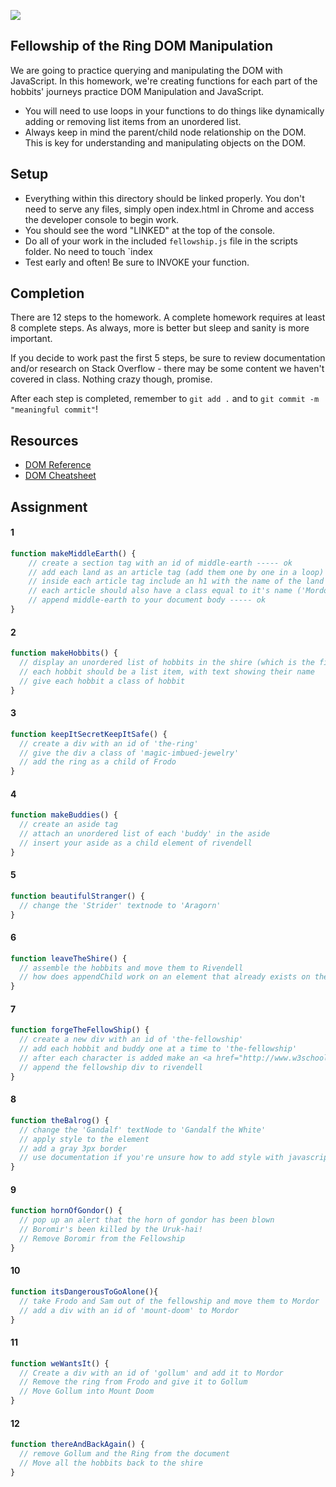 ![](https://camo.githubusercontent.com/0f02bf4db8975e500603f16d431d494c277f9876/687474703a2f2f737461746963322e666a63646e2e636f6d2f636f6d6d656e74732f416c72656164792b7369636b2b6f662b736565696e672b746869732b626974636865732b756e696e74656c6c6967656e742b6c6f6f6b696e672b666163652b5f39666236393334653138376631616236666637346666316664376438336636612e6a7067)

## Fellowship of the Ring DOM Manipulation

We are going to practice querying and manipulating the DOM with JavaScript. In this homework, we're creating functions for each part of the hobbits' journeys practice DOM Manipulation and JavaScript.

- You will need to use loops in your functions to do things like dynamically adding or removing list items from an unordered list.  
- Always keep in mind the parent/child node relationship on the DOM. This is key for understanding and manipulating objects on the DOM.

## Setup
- Everything within this directory should be linked properly. You don't need to serve any files, simply open index.html in Chrome and access the developer console to begin work.
- You should see the word "LINKED" at the top of the console.
- Do all of your work in the included `fellowship.js` file in the scripts folder. No need to touch `index
- Test early and often! Be sure to INVOKE your function.

## Completion
There are 12 steps to the homework. A complete homework requires at least 8 complete steps. As always, more is better but sleep and sanity is more important.  

If you decide to work past the first 5 steps, be sure to review documentation and/or research on Stack Overflow - there may be some content we haven't covered in class.  Nothing crazy though, promise.

After each step is completed, remember to `git add .` and to `git commit -m "meaningful commit"`!

## Resources
- [DOM Reference](https://developer.mozilla.org/en-US/docs/DOM/DOM_Reference)
- [DOM Cheatsheet](http://christianheilmann.com/stuff/JavaScript-DOM-Cheatsheet.pdf)

## Assignment

#### 1

```javascript
function makeMiddleEarth() {
    // create a section tag with an id of middle-earth ----- ok
    // add each land as an article tag (add them one by one in a loop) ----- ok
    // inside each article tag include an h1 with the name of the land ----- ok
    // each article should also have a class equal to it's name ('Mordor' element should have a class of 'mordor', 'The Shire' should have a class of 'the-shire' - HINT: look up .split() and .join() for strings ) ----- ok
    // append middle-earth to your document body ----- ok
}
```

#### 2

```javascript
function makeHobbits() {
  // display an unordered list of hobbits in the shire (which is the first article tag on the page)
  // each hobbit should be a list item, with text showing their name
  // give each hobbit a class of hobbit
}
```

#### 3

```javascript
function keepItSecretKeepItSafe() {
  // create a div with an id of 'the-ring'
  // give the div a class of 'magic-imbued-jewelry'
  // add the ring as a child of Frodo
}
```

#### 4

```javascript
function makeBuddies() {
  // create an aside tag
  // attach an unordered list of each 'buddy' in the aside
  // insert your aside as a child element of rivendell
}
```

#### 5

```javascript
function beautifulStranger() {
  // change the 'Strider' textnode to 'Aragorn'
}
```

#### 6

```javascript
function leaveTheShire() {
  // assemble the hobbits and move them to Rivendell
  // how does appendChild work on an element that already exists on the page?
}
```

#### 7

```javascript
function forgeTheFellowShip() {
  // create a new div with an id of 'the-fellowship'
  // add each hobbit and buddy one at a time to 'the-fellowship'
  // after each character is added make an <a href="http://www.w3schools.com/jsref/met_win_alert.asp">alert</a> that they have joined your party
  // append the fellowship div to rivendell
}
```

#### 8

```javascript
function theBalrog() {
  // change the 'Gandalf' textNode to 'Gandalf the White'
  // apply style to the element
  // add a gray 3px border
  // use documentation if you're unsure how to add style with javascript!
}
```

#### 9

```javascript
function hornOfGondor() {
  // pop up an alert that the horn of gondor has been blown
  // Boromir's been killed by the Uruk-hai!
  // Remove Boromir from the Fellowship
}
```

#### 10

```javascript
function itsDangerousToGoAlone(){
  // take Frodo and Sam out of the fellowship and move them to Mordor
  // add a div with an id of 'mount-doom' to Mordor
}
```

#### 11

```javascript
function weWantsIt() {
  // Create a div with an id of 'gollum' and add it to Mordor
  // Remove the ring from Frodo and give it to Gollum
  // Move Gollum into Mount Doom
}
```

#### 12

```javascript
function thereAndBackAgain() {
  // remove Gollum and the Ring from the document
  // Move all the hobbits back to the shire
}
```
